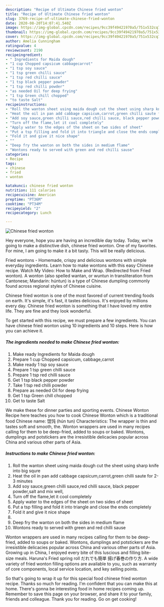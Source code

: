 ```yaml
---
description: "Recipe of Ultimate Chinese fried wonton"
title: "Recipe of Ultimate Chinese fried wonton"
slug: 3769-recipe-of-ultimate-chinese-fried-wonton
date: 2020-08-20T14:07:41.540Z
image: https://img-global.cpcdn.com/recipes/9cc39f49421970a5/751x532cq70/chinese-fried-wonton-recipe-main-photo.jpg
thumbnail: https://img-global.cpcdn.com/recipes/9cc39f49421970a5/751x532cq70/chinese-fried-wonton-recipe-main-photo.jpg
cover: https://img-global.cpcdn.com/recipes/9cc39f49421970a5/751x532cq70/chinese-fried-wonton-recipe-main-photo.jpg
author: Amelia Cunningham
ratingvalue: 4
reviewcount: 2190
recipeingredient:
- " Ingredients for Maida dough"
- "1 cup Chopped capsicum cabbagecarrot"
- "1 tsp soy sauce"
- "1 tsp green chilli sauce"
- "1 tsp red chilli sauce"
- "1 tsp black pepper powder"
- "1 tsp red chilli powder"
- "as needed Oil for deep frying"
- "1 tsp Green chill chopped"
- "to taste Salt"
recipeinstructions:
- "Roll the wanton sheet using maida dough cut the sheet using sharp knife into big squre"
- "Heat the oil in pan add cabbage capsicum,carrot,green chilli saute for 2-3 minutes"
- "Add soy sauce,green chilli sauce,red chilli sauce, black pepper powder,salt and mix well,"
- "Turn off the flame,let it cool completely"
- "Apply water to the edges of the sheet on two sides of sheet"
- "Put a tsp filling and fold it into triangle and close the ends completely"
- "Fold it and give it nice shape"
- ""
- "Deep fry the wanton on both the sides in medium flame"
- "Wontons ready to served with green and red chilli sause"
categories:
- Recipe
tags:
- chinese
- fried
- wonton

katakunci: chinese fried wonton 
nutrition: 111 calories
recipecuisine: American
preptime: "PT36M"
cooktime: "PT34M"
recipeyield: "2"
recipecategory: Lunch

---
```



![Chinese fried wonton](https://img-global.cpcdn.com/recipes/9cc39f49421970a5/751x532cq70/chinese-fried-wonton-recipe-main-photo.jpg)

Hey everyone, hope you are having an incredible day today. Today, we're going to make a distinctive dish, chinese fried wonton. One of my favorites. For mine, I am going to make it a bit tasty. This will be really delicious.

Fried wontons - Homemade, crispy and delicious wontons with simple everyday ingredients. Learn how to make wontons with this easy Chinese recipe. Watch My Video: How to Make and Wrap. (Redirected from Fried wonton). A wonton (also spelled wantan, or wuntun in transliteration from Cantonese; Mandarin: húntun) is a type of Chinese dumpling commonly found across regional styles of Chinese cuisine.

Chinese fried wonton is one of the most favored of current trending foods on earth. It's simple, it's fast, it tastes delicious. It's enjoyed by millions every day. Chinese fried wonton is something that I have loved my entire life. They are fine and they look wonderful.


To get started with this recipe, we must prepare a few ingredients. You can have chinese fried wonton using 10 ingredients and 10 steps. Here is how you can achieve it.

<!--inarticleads1-->

##### The ingredients needed to make Chinese fried wonton:

1. Make ready  Ingredients for Maida dough
1. Prepare 1 cup Chopped capsicum, cabbage,carrot
1. Make ready 1 tsp soy sauce
1. Prepare 1 tsp green chilli sauce
1. Prepare 1 tsp red chilli sauce
1. Get 1 tsp black pepper powder
1. Take 1 tsp red chilli powder
1. Prepare as needed Oil for deep frying
1. Get 1 tsp Green chill chopped
1. Get to taste Salt


We make these for dinner parties and sporting events. Chinese Wonton Recipe here teaches you how to cook Chinese Wonton which is a traditional food Chinese name: 馄饨 (hún tun) Characteristics: The wrapper is thin and tastes soft and smooth, the. Wonton wrappers are used in many recipes calling for them to be deep-fried, added to soups or baked. Wontons, dumplings and potstickers are the irresistible delicacies popular across China and various other parts of Asia. 

<!--inarticleads2-->

##### Instructions to make Chinese fried wonton:

1. Roll the wanton sheet using maida dough cut the sheet using sharp knife into big squre
1. Heat the oil in pan add cabbage capsicum,carrot,green chilli saute for 2-3 minutes
1. Add soy sauce,green chilli sauce,red chilli sauce, black pepper powder,salt and mix well,
1. Turn off the flame,let it cool completely
1. Apply water to the edges of the sheet on two sides of sheet
1. Put a tsp filling and fold it into triangle and close the ends completely
1. Fold it and give it nice shape
1. 
1. Deep fry the wanton on both the sides in medium flame
1. Wontons ready to served with green and red chilli sause


Wonton wrappers are used in many recipes calling for them to be deep-fried, added to soups or baked. Wontons, dumplings and potstickers are the irresistible delicacies popular across China and various other parts of Asia. Growing up in China, I enjoyed every bite of this luscious and filling bite-size meals. Haruna&#39;s Fried spring roll だれでも簡単 揚げ春巻の作り方. A wide variety of fried wonton filling options are available to you, such as warranty of core components, local service location, and key selling points. 

So that's going to wrap it up for this special food chinese fried wonton recipe. Thanks so much for reading. I'm confident that you can make this at home. There's gonna be interesting food in home recipes coming up. Remember to save this page on your browser, and share it to your family, friends and colleague. Thank you for reading. Go on get cooking!
